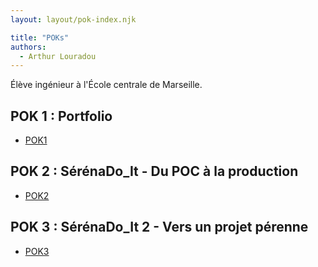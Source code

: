 ```yaml
---
layout: layout/pok-index.njk

title: "POKs"
authors:
  - Arthur Louradou
---
```


Élève ingénieur à l'École centrale de Marseille.

## POK 1 : Portfolio
 * [POK1](./temps-1)

## POK 2 : SérénaDo_It - Du POC à la production
 * [POK2](./temps-2)

## POK 3 : SérénaDo_It 2 - Vers un projet pérenne
 * [POK3](./temps-3)
